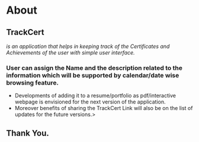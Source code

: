 
# About 

## TrackCert 
*is an application that helps in keeping track of the Certificates and Achievements of the user with simple user interface.*
### User can assign the Name and the description related to the information which will be supported by calendar/date wise browsing feature.

- Developments of adding it to a resume/portfolio as pdf/interactive webpage is envisioned for the next version of the application.
- Moreover benefits of sharing the TrackCert Link will also be on the list of updates for the future versions.>


## Thank You.
